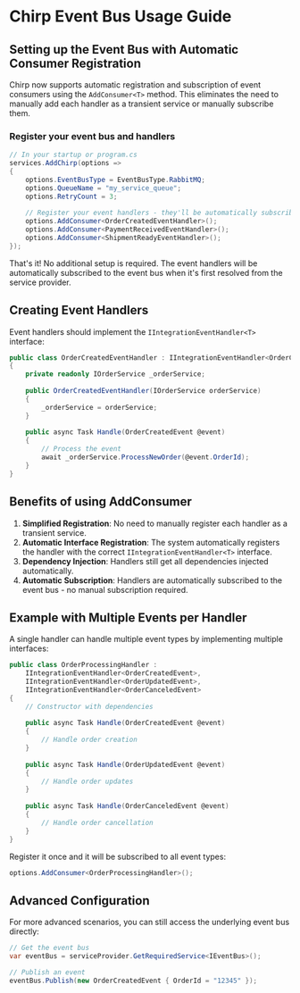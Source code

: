 # Chirp Event Bus Usage Guide

## Setting up the Event Bus with Automatic Consumer Registration

Chirp now supports automatic registration and subscription of event consumers using the `AddConsumer<T>` method. This
eliminates the need to manually add each handler as a transient service or manually subscribe them.

### Register your event bus and handlers

```csharp
// In your startup or program.cs
services.AddChirp(options =>
{
    options.EventBusType = EventBusType.RabbitMQ;
    options.QueueName = "my_service_queue";
    options.RetryCount = 3;
    
    // Register your event handlers - they'll be automatically subscribed
    options.AddConsumer<OrderCreatedEventHandler>();
    options.AddConsumer<PaymentReceivedEventHandler>();
    options.AddConsumer<ShipmentReadyEventHandler>();
});
```

That's it! No additional setup is required. The event handlers will be automatically subscribed to the event bus when
it's first resolved from the service provider.

## Creating Event Handlers

Event handlers should implement the `IIntegrationEventHandler<T>` interface:

```csharp
public class OrderCreatedEventHandler : IIntegrationEventHandler<OrderCreatedEvent>
{
    private readonly IOrderService _orderService;
    
    public OrderCreatedEventHandler(IOrderService orderService)
    {
        _orderService = orderService;
    }
    
    public async Task Handle(OrderCreatedEvent @event)
    {
        // Process the event
        await _orderService.ProcessNewOrder(@event.OrderId);
    }
}
```

## Benefits of using AddConsumer<T>

1. **Simplified Registration**: No need to manually register each handler as a transient service.
2. **Automatic Interface Registration**: The system automatically registers the handler with the correct
   `IIntegrationEventHandler<T>` interface.
3. **Dependency Injection**: Handlers still get all dependencies injected automatically.
4. **Automatic Subscription**: Handlers are automatically subscribed to the event bus - no manual subscription required.

## Example with Multiple Events per Handler

A single handler can handle multiple event types by implementing multiple interfaces:

```csharp
public class OrderProcessingHandler : 
    IIntegrationEventHandler<OrderCreatedEvent>,
    IIntegrationEventHandler<OrderUpdatedEvent>,
    IIntegrationEventHandler<OrderCanceledEvent>
{
    // Constructor with dependencies
    
    public async Task Handle(OrderCreatedEvent @event)
    {
        // Handle order creation
    }
    
    public async Task Handle(OrderUpdatedEvent @event)
    {
        // Handle order updates
    }
    
    public async Task Handle(OrderCanceledEvent @event)
    {
        // Handle order cancellation
    }
}
```

Register it once and it will be subscribed to all event types:

```csharp
options.AddConsumer<OrderProcessingHandler>();
```

## Advanced Configuration

For more advanced scenarios, you can still access the underlying event bus directly:

```csharp
// Get the event bus
var eventBus = serviceProvider.GetRequiredService<IEventBus>();

// Publish an event
eventBus.Publish(new OrderCreatedEvent { OrderId = "12345" });
```
